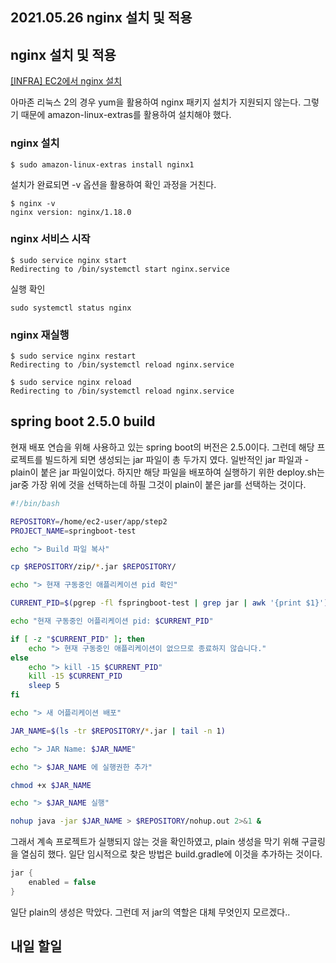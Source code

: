 ## 2021.05.26 nginx 설치 및 적용

## nginx 설치 및 적용

[[INFRA] EC2에서 nginx 설치](https://hyeonic.tistory.com/205)

아마존 리눅스 2의 경우 yum을 활용하여 nginx 패키지 설치가 지원되지 않는다. 그렇기 때문에 amazon-linux-extras를 활용하여 설치해야 했다. 

### nginx 설치
```shell
$ sudo amazon-linux-extras install nginx1
```

설치가 완료되면 -v 옵션을 활용하여 확인 과정을 거친다.

```shell
$ nginx -v
nginx version: nginx/1.18.0
```

### nginx 서비스 시작
```shell
$ sudo service nginx start
Redirecting to /bin/systemctl start nginx.service
```

실행 확인
```shell
sudo systemctl status nginx
```

### nginx 재실행
```shell
$ sudo service nginx restart
Redirecting to /bin/systemctl reload nginx.service
```
```shell
$ sudo service nginx reload
Redirecting to /bin/systemctl reload nginx.service
```

## spring boot 2.5.0 build
현재 배포 연습을 위해 사용하고 있는 spring boot의 버전은 2.5.0이다. 그런데 해당 프로젝트를 빌드하게 되면 생성되는 jar 파일이 총 두가지 였다. 일반적인 jar 파일과 -plain이 붙은 jar 파일이었다. 하지만 해당 파일을 배포하여 실행하기 위한 deploy.sh는 jar중 가장 위에 것을 선택하는데 하필 그것이 plain이 붙은 jar를 선택하는 것이다.

```sh
#!/bin/bash

REPOSITORY=/home/ec2-user/app/step2
PROJECT_NAME=springboot-test

echo "> Build 파일 복사"

cp $REPOSITORY/zip/*.jar $REPOSITORY/

echo "> 현재 구동중인 애플리케이션 pid 확인"

CURRENT_PID=$(pgrep -fl fspringboot-test | grep jar | awk '{print $1}') -> 이 부분에서 plain을 선택한다고 추측한다..

echo "현재 구동중인 어플리케이션 pid: $CURRENT_PID"

if [ -z "$CURRENT_PID" ]; then
    echo "> 현재 구동중인 애플리케이션이 없으므로 종료하지 않습니다."
else
    echo "> kill -15 $CURRENT_PID"
    kill -15 $CURRENT_PID
    sleep 5
fi

echo "> 새 어플리케이션 배포"

JAR_NAME=$(ls -tr $REPOSITORY/*.jar | tail -n 1)

echo "> JAR Name: $JAR_NAME"

echo "> $JAR_NAME 에 실행권한 추가"

chmod +x $JAR_NAME

echo "> $JAR_NAME 실행"

nohup java -jar $JAR_NAME > $REPOSITORY/nohup.out 2>&1 &
```

그래서 계속 프로젝트가 실행되지 않는 것을 확인하였고, plain 생성을 막기 위해 구글링을 열심히 했다. 일단 임시적으로 찾은 방법은 build.gradle에 이것을 추가하는 것이다.
```groovy
jar {
    enabled = false
}
```
일단 plain의 생성은 막았다. 그런데 저 jar의 역할은 대체 무엇인지 모르겠다.. 

## 내일 할일